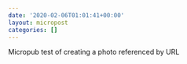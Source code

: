 ```yaml
---
date: '2020-02-06T01:01:41+00:00'
layout: micropost
categories: []
---
```


Micropub test of creating a photo referenced by URL

